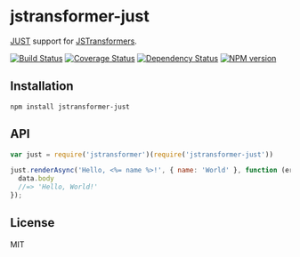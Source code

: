 # jstransformer-just

[JUST](https://github.com/baryshev/just) support for [JSTransformers](https://github.com/jstransformers/jstransformer).

[![Build Status](https://img.shields.io/travis/jstransformers/jstransformer-just/master.svg)](https://travis-ci.org/jstransformers/jstransformer-just)
[![Coverage Status](https://img.shields.io/coveralls/jstransformers/jstransformer-just/master.svg)](https://coveralls.io/r/jstransformers/jstransformer-just?branch=master)
[![Dependency Status](https://img.shields.io/david/jstransformers/jstransformer-just/master.svg)](http://david-dm.org/jstransformers/jstransformer-just)
[![NPM version](https://img.shields.io/npm/v/jstransformer-just.svg)](https://www.npmjs.org/package/jstransformer-just)

## Installation

    npm install jstransformer-just

## API

```js
var just = require('jstransformer')(require('jstransformer-just'))

just.renderAsync('Hello, <%= name %>!', { name: 'World' }, function (err, data) {
  data.body
  //=> 'Hello, World!'
});
```

## License

MIT
